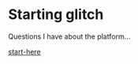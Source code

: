# Starting glitch

Questions I have about the platform...

[start-here](https://start-here.glitch.me/)